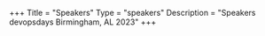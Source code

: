 +++
Title = "Speakers"
Type = "speakers"
Description = "Speakers devopsdays Birmingham, AL 2023"
+++

